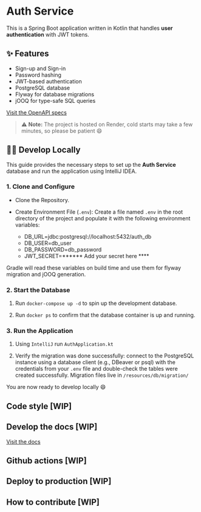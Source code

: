 # Auth Service

This is a Spring Boot application written in Kotlin that handles **user authentication** with JWT tokens.

## ✨ Features

- Sign-up and Sign-in
- Password hashing
- JWT-based authentication
- PostgreSQL database
- Flyway for database migrations
- jOOQ for type-safe SQL queries

[Visit the OpenAPI specs](https://auth-svc-qxq3.onrender.com/swagger-ui/index.html)
> ⚠️ **Note:** The project is hosted on Render, cold starts may take a few minutes, so please be patient 😄

## 🧑‍💻 Develop Locally

This guide provides the necessary steps to set up the **Auth Service** database and run the application using IntelliJ
IDEA.

### 1. Clone and Configure

- Clone the Repository.

- Create Environment File (`.env`):
  Create a file named `.env` in the root directory of the project and populate it with the following environment
  variables:
    - DB_URL=jdbc:postgresql://localhost:5432/auth_db
    - DB_USER=db_user
    - DB_PASSWORD=db_password
    - JWT_SECRET=****** Add your secret here ****

Gradle will read these variables on build time and use them for flyway migration and jOOQ generation.

### 2. Start the Database

1. Run `docker-compose up -d` to spin up the development database.

2. Run `docker ps` to confirm that the database container is up and running.

### 3. Run the Application

1. Using `IntelliJ` run `AuthApplication.kt`

2. Verify the migration was done successfully: connect to the PostgreSQL instance using a database client (e.g., DBeaver
   or psql) with the credentials from your `.env` file and double-check the tables were created successfully. Migration
   files live in `/resources/db/migration/`

You are now ready to develop locally 😄

## Code style [WIP]

## Develop the docs [WIP]

[Visit the docs](https://rodwan-bakkar.github.io/auth-svc/)

## Github actions [WIP]

## Deploy to production [WIP]

## How to contribute [WIP]